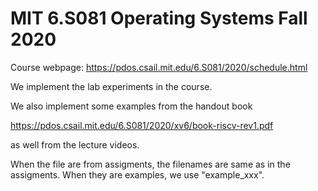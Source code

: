 # MIT 6.S081 Operating Systems Fall 2020

Course webpage: https://pdos.csail.mit.edu/6.S081/2020/schedule.html

We implement the lab experiments in the course.

We also implement some examples from the handout book

https://pdos.csail.mit.edu/6.S081/2020/xv6/book-riscv-rev1.pdf

as well from the lecture videos.

When the file are from assigments, the filenames are same as in the assigments. When they are examples, we use "example_xxx".
